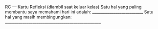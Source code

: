 RC — Kartu Refleksi (diambil saat keluar kelas)
Satu hal yang paling membantu saya memahami hari ini adalah: __________________________
Satu hal yang masih membingungkan: _________________________________________________
